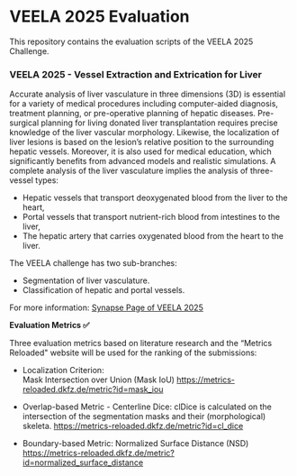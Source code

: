 # VEELA 2025 Evaluation
This repository contains the evaluation scripts of the VEELA 2025 Challenge.

### VEELA 2025 - Vessel Extraction and Extrication for Liver
Accurate analysis of liver vasculature in three dimensions (3D) is essential for a variety of medical procedures including computer-aided diagnosis, treatment planning, or pre-operative planning of hepatic diseases. Pre-surgical planning for living donated liver transplantation requires precise knowledge of the liver vascular morphology. Likewise, the localization of liver lesions is based on the lesion’s relative position to the surrounding hepatic vessels. Moreover, it is also used for medical education, which significantly benefits from advanced models and realistic simulations. A complete analysis of the liver vasculature implies the analysis of three-vessel types:

* Hepatic vessels that transport deoxygenated blood from the liver to the heart,
* Portal vessels that transport nutrient-rich blood from intestines to the liver,
* The hepatic artery that carries oxygenated blood from the heart to the liver.

The VEELA challenge has two sub-branches:

* Segmentation of liver vasculature.
* Classification of hepatic and portal vessels.

For more information: [Synapse Page of VEELA 2025](https://www.synapse.org/Synapse:syn65471967/wiki/631203)


**Evaluation Metrics ✅**

Three evaluation metrics based on literature research and the “Metrics Reloaded" website will be used for the ranking of the submissions:

- Localization Criterion:  
Mask Intersection over Union (Mask IoU)
https://metrics-reloaded.dkfz.de/metric?id=mask_iou

- Overlap-based Metric - Centerline Dice:
clDice is calculated on the intersection of the segmentation masks and their (morphological) skeleta.
https://metrics-reloaded.dkfz.de/metric?id=cl_dice

- Boundary-based Metric: Normalized Surface Distance (NSD)
https://metrics-reloaded.dkfz.de/metric?id=normalized_surface_distance
